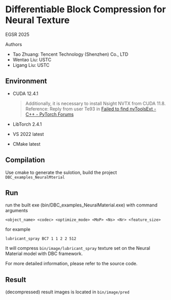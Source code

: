 # Differentiable Block Compression for Neural Texture

EGSR 2025

Authors

- Tao Zhuang: Tencent Technology (Shenzhen) Co., LTD
- Wentao Liu: USTC
- Ligang Liu: USTC

## Environment

- CUDA 12.4.1

  > Additionally, it is necessary to install Nsight NVTX from CUDA 11.8.
  > Reference: Reply from user Te93 in [Failed to find nvToolsExt - C++ - PyTorch Forums](https://discuss.pytorch.org/t/failed-to-find-nvtoolsext/179635/2)

- LibTorch 2.4.1

- VS 2022 latest

- CMake latest

## Compilation

Use cmake to generate the sulotion, build the project `DBC_examples_NeuralMterial`

## Run

run the built exe (bin/DBC_examples_NeuralMaterial.exe) with command arguments

```
<object_name> <codec> <optimize_mode> <MoP> <Ns> <Nr> <feature_size>
```

for example

```
lubricant_spray BC7 1 1 2 2 512
```

It will compress `bin/image/lubricant_spray` texture set on the Neural Material model with DBC framework.

For more detailed information, please refer to the source code.

## Result

(decompressed) result images is located in `bin/image/pred`
